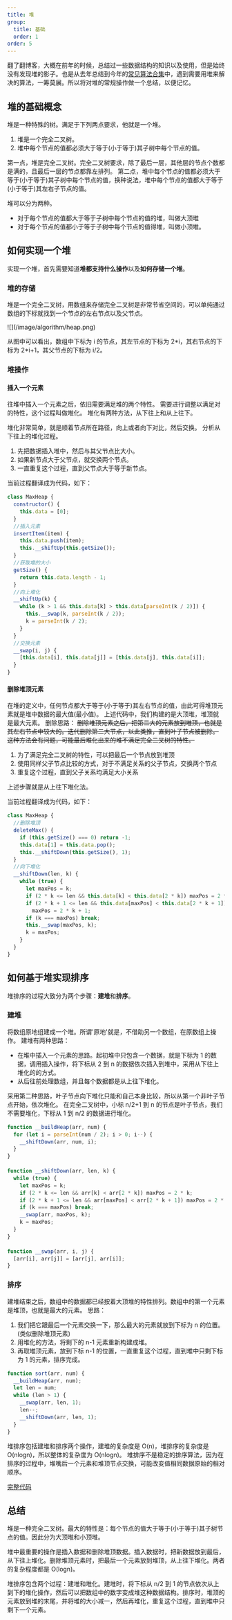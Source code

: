 ```yaml
---
title: 堆
group:
  title: 基础
  order: 1
order: 5
---
```


翻了翻博客，大概在前年的时候，总结过一些数据结构的知识以及使用，但是始终没有发现堆的影子。也是从去年总结到今年的[常见算法合集](https://luckyfbb.github.io/2020/12/11/%E5%B8%B8%E8%A7%81%E7%AE%97%E6%B3%95%E5%90%88%E9%9B%86/#more)中，遇到需要用堆来解决的算法，一筹莫展。所以将对堆的常规操作做一个总结，以便记忆。

<!-- more -->

## 堆的基础概念

堆是一种特殊的树。满足于下列两点要求，他就是一个堆。

1. 堆是一个完全二叉树。
2. 堆中每个节点的值都必须大于等于(小于等于)其子树中每个节点的值。

第一点，堆是完全二叉树。完全二叉树要求，除了最后一层，其他层的节点个数都是满的，且最后一层的节点都靠左排列。
第二点，堆中每个节点的值都必须大于等于(小于等于)其子树中每个节点的值，换种说法，堆中每个节点的值都大于等于(小于等于)其左右子节点的值。

堆可以分为两种。

- 对于每个节点的值都大于等于子树中每个节点的值的堆，叫做大顶堆
- 对于每个节点的值都小于等于子树中每个节点的值得堆，叫做小顶堆。

## 如何实现一个堆

实现一个堆，首先需要知道**堆都支持什么操作**以及**如何存储一个堆**。

### 堆的存储

堆是一个完全二叉树，用数组来存储完全二叉树是非常节省空间的，可以单纯通过数组的下标就找到一个节点的左右节点以及父节点。

<div>![](/image/algorithm/heap.png)</div>

从图中可以看出，数组中下标为 i 的节点，其左节点的下标为 2\*i，其右节点的下标为 2\*i+1，其父节点的下标为 i/2。

### 堆操作

#### 插入一个元素

往堆中插入一个元素之后，依旧需要满足堆的两个特性。
需要进行调整以满足对的特性，这个过程叫做堆化。
堆化有两种方法，从下往上和从上往下。

堆化非常简单，就是顺着节点所在路径，向上或者向下对比，然后交换。
分析从下往上的堆化过程。

1. 先把数据插入堆中，然后与其父节点比大小。
2. 如果新节点大于父节点，就交换两个节点。
3. 一直重复这个过程，直到父节点大于等于新节点。

当前过程翻译成为代码，如下：

```js
class MaxHeap {
  constructor() {
    this.data = [0];
  }
  //插入元素
  insertItem(item) {
    this.data.push(item);
    this.__shiftUp(this.getSize());
  }
  //获取堆的大小
  getSize() {
    return this.data.length - 1;
  }
  //向上堆化
  __shiftUp(k) {
    while (k > 1 && this.data[k] > this.data[parseInt(k / 2)]) {
      this.__swap(k, parseInt(k / 2));
      k = parseInt(k / 2);
    }
  }
  //交换元素
  __swap(i, j) {
    [this.data[i], this.data[j]] = [this.data[j], this.data[i]];
  }
}
```

#### 删除堆顶元素

在堆的定义中，任何节点都大于等于(小于等于)其左右节点的值，由此可得堆顶元素就是堆中数据的最大值(最小值)。
上述代码中，我们构建的是大顶堆，堆顶就是最大元素。
删除思路：
<del>删除堆顶元素之后，把第二大的元素放到堆顶，也就是其左右节点中较大的。迭代删除第二大节点，以此类推，直到叶子节点被删除。</del>
<del>这种方法会有问题，可能最后堆化出来的堆不满足完全二叉树的特性。</del>

1. 为了满足完全二叉树的特性，可以把最后一个节点放到堆顶
2. 使用同样父子节点比较的方式，对于不满足关系的父子节点，交换两个节点
3. 重复这个过程，直到父子关系均满足大小关系

上述步骤就是从上往下堆化法。

当前过程翻译成为代码，如下：

```js
class MaxHeap {
  //删除堆顶
  deleteMax() {
    if (this.getSize() === 0) return -1;
    this.data[1] = this.data.pop();
    this.__shiftDown(this.getSize(), 1);
  }
  //向下堆化
  __shiftDown(len, k) {
    while (true) {
      let maxPos = k;
      if (2 * k <= len && this.data[k] < this.data[2 * k]) maxPos = 2 * k;
      if (2 * k + 1 <= len && this.data[maxPos] < this.data[2 * k + 1])
        maxPos = 2 * k + 1;
      if (k === maxPos) break;
      this.__swap(maxPos, k);
      k = maxPos;
    }
  }
}
```

## 如何基于堆实现排序

堆排序的过程大致分为两个步骤：**建堆**和**排序**。

### 建堆

将数组原地组建成一个堆。所谓'原地'就是，不借助另一个数组，在原数组上操作。
建堆有两种思路：

- 在堆中插入一个元素的思路。起初堆中只包含一个数据，就是下标为 1 的数据，调用插入操作，将下标从 2 到 n 的数据依次插入到堆中，采用从下往上堆化的的方式。
- 从后往前处理数组，并且每个数据都是从上往下堆化。

采用第二种思路，叶子节点向下堆化只能和自己本身比较，所以从第一个非叶子节点开始，依次堆化。
在完全二叉树中，小标 n/2+1 到 n 的节点是叶子节点，我们不需要堆化，下标从 1 到 n/2 的数据进行堆化。

```js
function __buildHeap(arr, num) {
  for (let i = parseInt(num / 2); i > 0; i--) {
    __shiftDown(arr, num, i);
  }
}

function __shiftDown(arr, len, k) {
  while (true) {
    let maxPos = k;
    if (2 * k <= len && arr[k] < arr[2 * k]) maxPos = 2 * k;
    if (2 * k + 1 <= len && arr[maxPos] < arr[2 * k + 1]) maxPos = 2 * k + 1;
    if (k === maxPos) break;
    __swap(arr, maxPos, k);
    k = maxPos;
  }
}

function __swap(arr, i, j) {
  [arr[i], arr[j]] = [arr[j], arr[i]];
}
```

### 排序

建堆结束之后，数组中的数据都已经按着大顶堆的特性排列。数组中的第一个元素是堆顶，也就是最大的元素。
思路：

1. 我们把它跟最后一个元素交换一下，那么最大的元素就放到下标为 n 的位置。(类似删除堆顶元素)
2. 用堆化的方法，将剩下的 n-1 元素重新构建成堆。
3. 再取堆顶元素，放到下标 n-1 的位置，一直重复这个过程，直到堆中只剩下标为 1 的元素，排序完成。

```js
function sort(arr, num) {
  __buildHeap(arr, num);
  let len = num;
  while (len > 1) {
    __swap(arr, len, 1);
    len--;
    __shiftDown(arr, len, 1);
  }
}
```

堆排序包括建堆和排序两个操作，建堆的复杂度是 O(n)，堆排序的复杂度是 O(nlogn)，所以整体的复杂度为 O(nlogn)。
堆排序不是稳定的排序算法，因为在排序的过程中，堆嘴后一个元素和堆顶节点交换，可能改变值相同数据原始的相对顺序。

[完整代码](https://github.com/LuckyFBB/data_structure/blob/4b2abac3fa34d398ca5a2f48f83353262e7bf76b/heap/maxHeap.js)

## 总结

堆是一种完全二叉树。最大的特性是：每个节点的值大于等于(小于等于)其子树节点的值。因此分为大顶堆和小顶堆。

堆中最重要的操作是插入数据和删除堆顶数据。插入数据时，把新数据放到最后，从下往上堆化。删除堆顶元素时，把最后一个元素放到堆顶，从上往下堆化。两者的复杂程度都是 O(logn)。

堆排序包含两个过程：建堆和堆化。建堆时，将下标从 n/2 到 1 的节点依次从上到下的堆化操作，然后可以把数组中的数字变成堆这种数据结构。排序时，堆顶的元素放到堆的末尾，并将堆的大小减一，然后再堆化，重复这个过程，直到堆中只剩下一个元素。
